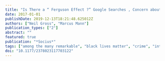 ```yaml
---
title: "Is There a “ Ferguson Effect ?” Google Searches , Concern about Police Violence , and Crime in U . S . Cities , 2014 – 2016"
date: 2017-01-01
publishDate: 2019-12-13T18:21:48.625012Z
authors: ["Neil Gross", "Marcus Mann"]
publication_types: ["2"]
abstract: ""
featured: true
publication: "*Socius*"
tags: ["among the many remarkable", "black lives matter", "crime", "internet searches", "one will surely stand", "out", "past few years", "police", "political developments in the", "united states of the"]
doi: "10.1177/2378023117703122"
---
```


